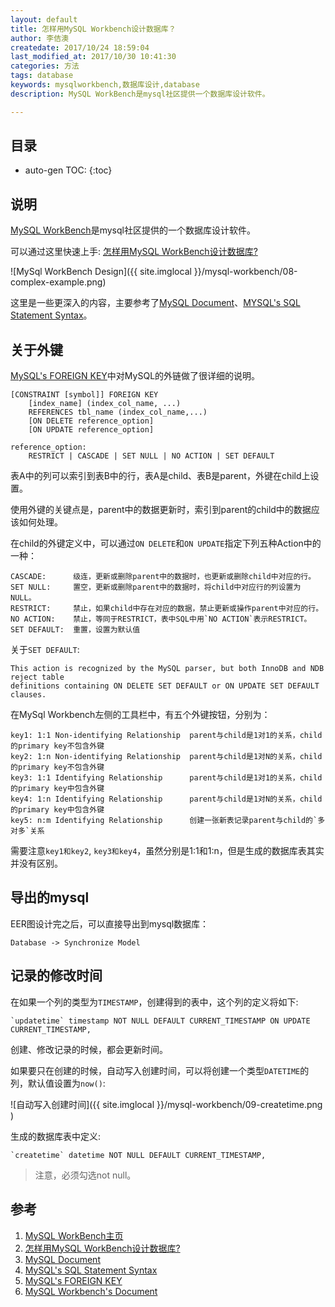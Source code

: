 ```yaml
---
layout: default
title: 怎样用MySQL Workbench设计数据库？
author: 李佶澳
createdate: 2017/10/24 18:59:04
last_modified_at: 2017/10/30 10:41:30
categories: 方法
tags: database
keywords: mysqlworkbench,数据库设计,database
description: MySQL WorkBench是mysql社区提供一个数据库设计软件。

---
```


## 目录
* auto-gen TOC:
{:toc}

## 说明 

[MySQL WorkBench][1]是mysql社区提供的一个数据库设计软件。

可以通过这里快速上手: [怎样用MySQL WorkBench设计数据库?][2]

![MySql WorkBench Design]({{ site.imglocal }}/mysql-workbench/08-complex-example.png)

这里是一些更深入的内容，主要参考了[MySQL Document][3]、[MYSQL's SQL Statement Syntax][4]。

## 关于外键

[MySQL's FOREIGN KEY][5]中对MySQL的外链做了很详细的说明。

	[CONSTRAINT [symbol]] FOREIGN KEY
	    [index_name] (index_col_name, ...)
	    REFERENCES tbl_name (index_col_name,...)
	    [ON DELETE reference_option]
	    [ON UPDATE reference_option]
	
	reference_option:
	    RESTRICT | CASCADE | SET NULL | NO ACTION | SET DEFAULT

表A中的列可以索引到表B中的行，表A是child、表B是parent，外键在child上设置。

使用外键的关键点是，parent中的数据更新时，索引到parent的child中的数据应该如何处理。

在child的外键定义中，可以通过`ON DELETE`和`ON UPDATE`指定下列五种Action中的一种：

	CASCADE:      级连，更新或删除parent中的数据时，也更新或删除child中对应的行。
	SET NULL:     置空，更新或删除parent中的数据时，将child中对应行的列设置为NULL。
	RESTRICT:     禁止，如果child中存在对应的数据，禁止更新或操作parent中对应的行。
	NO ACTION:    禁止，等同于RESTRICT，表中SQL中用`NO ACTION`表示RESTRICT。
	SET DEFAULT:  重置，设置为默认值

关于`SET DEFAULT`:

	This action is recognized by the MySQL parser, but both InnoDB and NDB reject table
	definitions containing ON DELETE SET DEFAULT or ON UPDATE SET DEFAULT clauses. 

在MySql Workbench左侧的工具栏中，有五个外键按钮，分别为：

	key1: 1:1 Non-identifying Relationship  parent与child是1对1的关系，child的primary key不包含外键
	key2: 1:n Non-identifying Relationship  parent与child是1对N的关系，child的primary key不包含外键
	key3: 1:1 Identifying Relationship      parent与child是1对1的关系，child的primary key中包含外键
	key4: 1:n Identifying Relationship      parent与child是1对N的关系，child的primary key中包含外键
	key5: n:m Identifying Relationship      创建一张新表记录parent与child的`多对多`关系

需要注意`key1和key2`, `key3和key4`，虽然分别是1:1和1:n，但是生成的数据库表其实并没有区别。

## 导出的mysql

EER图设计完之后，可以直接导出到mysql数据库：

	Database -> Synchronize Model

## 记录的修改时间

在如果一个列的类型为`TIMESTAMP`，创建得到的表中，这个列的定义将如下:

	`updatetime` timestamp NOT NULL DEFAULT CURRENT_TIMESTAMP ON UPDATE CURRENT_TIMESTAMP,

创建、修改记录的时候，都会更新时间。

如果要只在创建的时候，自动写入创建时间，可以将创建一个类型`DATETIME`的列，默认值设置为`now()`:

![自动写入创建时间]({{ site.imglocal }}/mysql-workbench/09-createtime.png )

生成的数据库表中定义:

	`createtime` datetime NOT NULL DEFAULT CURRENT_TIMESTAMP,

>注意，必须勾选not null。

## 参考

1. [MySQL WorkBench主页][1]
2. [怎样用MySQL WorkBench设计数据库?][2]
3. [MySQL Document][3]
4. [MySQL's SQL Statement Syntax][4]
5. [MySQL's FOREIGN KEY][5]
6. [MySQL Workbench's Document][6]

[1]: https://www.mysql.com/products/workbench/  "MySQL WorkBench主页" 
[2]: https://jingyan.baidu.com/article/636f38bb69c3dbd6b9461076.html "怎样用MySQL WorkBench设计数据库?"
[3]: https://dev.mysql.com/doc/refman/5.7/en/create-table.html "MySQL's Document"
[4]: https://dev.mysql.com/doc/refman/5.7/en/sql-syntax.html  "MySQL's SQL Statement Syntax"
[5]: https://dev.mysql.com/doc/refman/5.7/en/create-table-foreign-keys.html "MySQL's FOREIGN KEY"
[6]: https://dev.mysql.com/doc/workbench/en/ "MySQL Workbench's Document"
